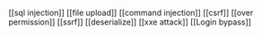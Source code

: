 [[sql injection]]
[[file upload]]
[[command injection]]
[[csrf]]
[[over permission]]
[[ssrf]]
[[deserialize]]
[[xxe attack]]
[[Login bypass]]
